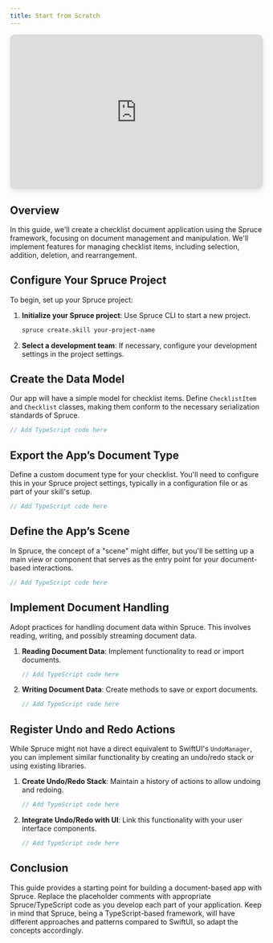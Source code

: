 ```yaml
---
title: Start from Scratch
---
```


<style>
.video-container {
    position: relative;
    padding-bottom: 56.25%; /* 16:9 Aspect Ratio */
    padding-top: 25px;
    height: 0;
    margin-bottom: 20px; /* Adjust as needed */
    box-shadow: 0 4px 8px rgba(0,0,0,0.1); /* Soft shadow for depth */
    border-radius: 10px; /* Rounded corners */
    overflow: hidden; /* Ensures the corner radius is applied */
}

.video-container iframe {
    position: absolute;
    top: 0;
    left: 0;
    width: 100%;
    height: 100%;
    border: none;
}
</style>

<div class="video-container">
    <iframe width="560" height="315" src="https://www.youtube.com/embed/SiUckNpPLag?si=SCepKnOJDJKmLbC-" title="YouTube video player" frameborder="0" allow="accelerometer; autoplay; clipboard-write; encrypted-media; gyroscope; picture-in-picture; web-share" allowfullscreen></iframe>
</div>

## Overview
In this guide, we'll create a checklist document application using the Spruce framework, focusing on document management and manipulation. We'll implement features for managing checklist items, including selection, addition, deletion, and rearrangement.

## Configure Your Spruce Project
To begin, set up your Spruce project:

1. **Initialize your Spruce project**: Use Spruce CLI to start a new project.
   ```bash
   spruce create.skill your-project-name
   ```

2. **Select a development team**: If necessary, configure your development settings in the project settings.

## Create the Data Model
Our app will have a simple model for checklist items. Define `ChecklistItem` and `Checklist` classes, making them conform to the necessary serialization standards of Spruce.

```typescript
// Add TypeScript code here
```

## Export the App’s Document Type
Define a custom document type for your checklist. You'll need to configure this in your Spruce project settings, typically in a configuration file or as part of your skill's setup.

```typescript
// Add TypeScript code here
```

## Define the App’s Scene
In Spruce, the concept of a "scene" might differ, but you'll be setting up a main view or component that serves as the entry point for your document-based interactions.

```typescript
// Add TypeScript code here
```

## Implement Document Handling
Adopt practices for handling document data within Spruce. This involves reading, writing, and possibly streaming document data.

1. **Reading Document Data**: Implement functionality to read or import documents.
   ```typescript
   // Add TypeScript code here
   ```

2. **Writing Document Data**: Create methods to save or export documents.
   ```typescript
   // Add TypeScript code here
   ```

## Register Undo and Redo Actions
While Spruce might not have a direct equivalent to SwiftUI's `UndoManager`, you can implement similar functionality by creating an undo/redo stack or using existing libraries.

1. **Create Undo/Redo Stack**: Maintain a history of actions to allow undoing and redoing.
   ```typescript
   // Add TypeScript code here
   ```

2. **Integrate Undo/Redo with UI**: Link this functionality with your user interface components.
   ```typescript
   // Add TypeScript code here
   ```

## Conclusion
This guide provides a starting point for building a document-based app with Spruce. Replace the placeholder comments with appropriate Spruce/TypeScript code as you develop each part of your application. Keep in mind that Spruce, being a TypeScript-based framework, will have different approaches and patterns compared to SwiftUI, so adapt the concepts accordingly.